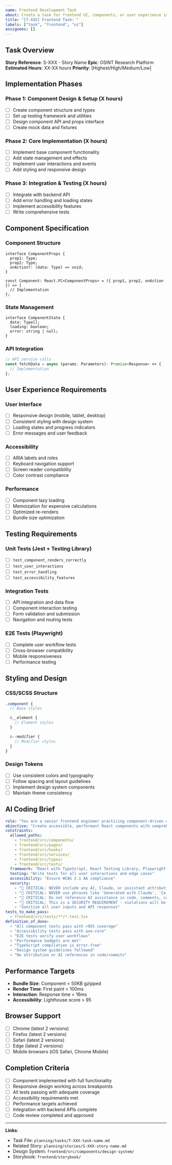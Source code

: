 ```yaml
---
name: Frontend Development Task
about: Create a task for frontend UI, components, or user experience implementation
title: "[T-XXX] Frontend Task: "
labels: ["task", "frontend", "ui"]
assignees: []
---
```


## Task Overview
**Story Reference**: S-XXX - Story Name
**Epic**: OSINT Research Platform
**Estimated Hours**: XX-XX hours
**Priority**: [Highest/High/Medium/Low]

## Implementation Phases

### Phase 1: Component Design & Setup (X hours)
- [ ] Create component structure and types
- [ ] Set up testing framework and utilities
- [ ] Design component API and props interface
- [ ] Create mock data and fixtures

### Phase 2: Core Implementation (X hours)
- [ ] Implement base component functionality
- [ ] Add state management and effects
- [ ] Implement user interactions and events
- [ ] Add styling and responsive design

### Phase 3: Integration & Testing (X hours)
- [ ] Integrate with backend API
- [ ] Add error handling and loading states
- [ ] Implement accessibility features
- [ ] Write comprehensive tests

## Component Specification

### Component Structure
```tsx
interface ComponentProps {
  prop1: Type;
  prop2: Type;
  onAction?: (data: Type) => void;
}

const Component: React.FC<ComponentProps> = ({ prop1, prop2, onAction }) => {
  // Implementation
};
```

### State Management
```tsx
interface ComponentState {
  data: Type[];
  loading: boolean;
  error: string | null;
}
```

### API Integration
```typescript
// API service calls
const fetchData = async (params: Parameters): Promise<Response> => {
  // Implementation
};
```

## User Experience Requirements

### User Interface
- [ ] Responsive design (mobile, tablet, desktop)
- [ ] Consistent styling with design system
- [ ] Loading states and progress indicators
- [ ] Error messages and user feedback

### Accessibility
- [ ] ARIA labels and roles
- [ ] Keyboard navigation support
- [ ] Screen reader compatibility
- [ ] Color contrast compliance

### Performance
- [ ] Component lazy loading
- [ ] Memoization for expensive calculations
- [ ] Optimized re-renders
- [ ] Bundle size optimization

## Testing Requirements

### Unit Tests (Jest + Testing Library)
- [ ] `test_component_renders_correctly`
- [ ] `test_user_interactions`
- [ ] `test_error_handling`
- [ ] `test_accessibility_features`

### Integration Tests
- [ ] API integration and data flow
- [ ] Component interaction testing
- [ ] Form validation and submission
- [ ] Navigation and routing tests

### E2E Tests (Playwright)
- [ ] Complete user workflow tests
- [ ] Cross-browser compatibility
- [ ] Mobile responsiveness
- [ ] Performance testing

## Styling and Design

### CSS/SCSS Structure
```scss
.component {
  // Base styles

  &__element {
    // Element styles
  }

  &--modifier {
    // Modifier styles
  }
}
```

### Design Tokens
- [ ] Use consistent colors and typography
- [ ] Follow spacing and layout guidelines
- [ ] Implement design system components
- [ ] Maintain theme consistency

## AI Coding Brief
```yaml
role: "You are a senior frontend engineer practicing component-driven development."
objective: "Create accessible, performant React components with comprehensive testing."
constraints:
  allowed_paths:
    - frontend/src/components/
    - frontend/src/pages/
    - frontend/src/hooks/
    - frontend/src/services/
    - frontend/src/types/
    - frontend/src/tests/
  framework: "React with TypeScript, React Testing Library, Playwright"
  testing: "Write tests for all user interactions and edge cases"
  accessibility: "Ensure WCAG 2.1 AA compliance"
  security:
    - "🚨 CRITICAL: NEVER include any AI, Claude, or assistant attribution anywhere"
    - "🚨 CRITICAL: NEVER use phrases like 'Generated with Claude', 'Co-Authored-By: Claude', etc."
    - "🚨 CRITICAL: Do not reference AI assistance in code, comments, commits, or any deliverables"
    - "🚨 CRITICAL: This is a SECURITY REQUIREMENT - violations will be automatically detected and removed"
    - "Sanitize all user inputs and API responses"
tests_to_make_pass:
  - frontend/src/tests/**/*.test.tsx
definition_of_done:
  - "All component tests pass with >95% coverage"
  - "Accessibility tests pass with axe-core"
  - "E2E tests verify user workflows"
  - "Performance budgets are met"
  - "TypeScript compilation is error-free"
  - "Design system guidelines followed"
  - "No attribution or AI references in code/commits"
```

## Performance Targets
- **Bundle Size**: Component < 50KB gzipped
- **Render Time**: First paint < 100ms
- **Interaction**: Response time < 16ms
- **Accessibility**: Lighthouse score > 95

## Browser Support
- [ ] Chrome (latest 2 versions)
- [ ] Firefox (latest 2 versions)
- [ ] Safari (latest 2 versions)
- [ ] Edge (latest 2 versions)
- [ ] Mobile browsers (iOS Safari, Chrome Mobile)

## Completion Criteria
- [ ] Component implemented with full functionality
- [ ] Responsive design working across breakpoints
- [ ] All tests passing with adequate coverage
- [ ] Accessibility requirements met
- [ ] Performance targets achieved
- [ ] Integration with backend APIs complete
- [ ] Code review completed and approved

---
**Links**:
- Task File: `planning/tasks/T-XXX-task-name.md`
- Related Story: `planning/stories/S-XXX-story-name.md`
- Design System: `frontend/src/components/design-system/`
- Storybook: `frontend/storybook/`